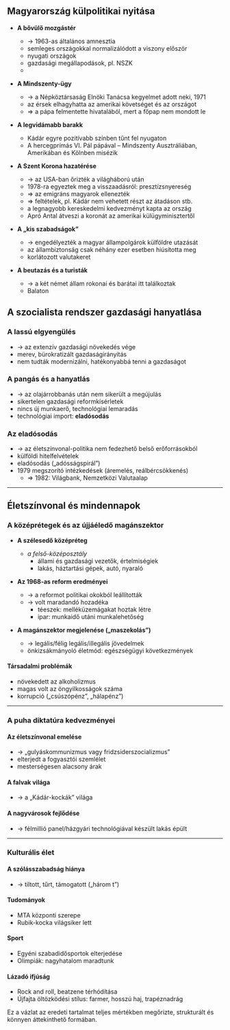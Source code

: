 ## Magyarország külpolitikai nyitása

- **A bővülő mozgástér**
    - → 1963-as általános amnesztia
    - semleges országokkal normalizálódott a viszony először
    - nyugati országok
    - gazdasági megállapodások, pl. NSZK
    - 
- **A Mindszenty-ügy**
    - → a Népköztársaság Elnöki Tanácsa kegyelmet adott neki, 1971
    - az érsek elhagyhatta az amerikai követséget és az országot
    - => a pápa felmentette hivatalából, mert a főpap nem mondott le
- **A legvidámabb barakk**
	- Kádár egyre pozitívabb színben tűnt fel nyugaton
    - A hercegprímás VI. Pál pápával – Mindszenty Ausztráliában, Amerikában és Kölnben misézik
    
- **A Szent Korona hazatérése**
    - → az USA-ban őrizték a világháború után
    - 1978-ra egyeztek meg a visszaadásról: presztízsnyereség
    - => az emigráns magyarok ellenezték
    - => feltételek, pl. Kádár nem vehetett részt az átadáson stb.
    - a legnagyobb kereskedelmi kedvezményt kapta az ország
    - Apró Antal átveszi a koronát az amerikai külügyminisztertől
    
- **A „kis szabadságok”**
    - → engedélyezték a magyar állampolgárok külföldre utazását
    - az állambiztonság csak néhány ezer esetben hiúsította meg
    - korlátozott valutakeret
    
- **A beutazás és a turisták**
    - → a két német állam rokonai és barátai itt találkoztak
    - Balaton
    
## A szocialista rendszer gazdasági hanyatlása

### A lassú elgyengülés

- → az extenzív gazdasági növekedés vége
- merev, bürokratizált gazdaságirányítás
- nem tudták modernizálni, hatékonyabbá tenni a gazdaságot

### A pangás és a hanyatlás

- → az olajárrobbanás után nem sikerült a megújulás
- sikertelen gazdasági reformkísérletek
- nincs új munkaerő, technológiai lemaradás
- technológiai import: **eladósodás**

### Az eladósodás

- → az életszínvonal-politika nem fedezhető belső erőforrásokból
- külföldi hitelfelvételek
- eladósodás („adósságspirál”)
- 1979 megszorító intézkedések (áremelés, reálbércsökkenés)
    - => 1982: Világbank, Nemzetközi Valutaalap

---

## Életszínvonal és mindennapok

### A középrétegek és az újjáéledő magánszektor

- **A szélesedő középréteg**
    -  *a felső-középosztály*
        - állami és gazdasági vezetők, értelmiségiek
        - lakás, háztartási gépek, autó, nyaraló
- **Az 1968-as reform eredményei**
    
    - → a reformot politikai okokból leállították
    - → volt maradandó hozadéka
        - téeszek: melléküzemágakat hoztak létre
        - ipar: munkaidő utáni munkalehetőség
- **A magánszektor megjelenése („maszekolás”)**
    
    - → legális/félig legális/illegális jövedelmek
    - önkizsákmányoló életmód: egészségügyi következmények

#### Társadalmi problémák

- növekedett az alkoholizmus
- magas volt az öngyilkosságok száma
- korrupció („csúszópénz”, „hálapénz”)

---

### A puha diktatúra kedvezményei

#### Az életszínvonal emelése

- → „gulyáskommunizmus vagy fridzsiderszocializmus”
- elterjedt a fogyasztói szemlélet
- mesterségesen alacsony árak
#### A falvak világa

- → a „Kádár-kockák” világa
#### A nagyvárosok fejlődése

- → félmillió panel/házgyári technológiával készült lakás épült

---

### Kulturális élet

#### A szólásszabadság hiánya

- → tiltott, tűrt, támogatott („három t”)

#### Tudományok

- MTA központi szerepe
- Rubik-kocka világsiker lett

#### Sport

- Egyéni szabadidősportok elterjedése
- Olimpiák: nagyhatalom maradtunk

#### Lázadó ifjúság

- Rock and roll, beatzene térhódítása
- Újfajta öltözködési stílus: farmer, hosszú haj, trapéznadrág

Ez a vázlat az eredeti tartalmat teljes mértékben megőrizte, strukturált és könnyen áttekinthető formában.